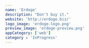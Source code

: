 ```yaml
---
name: 'Erdoge'
description: "Don't buy it."
website: 'http://erdoge.biz/'
logo_image: 'erdoge-logo.png'
preview_image: 'erdoge-preview.png'
appCategory: ['web']
category : 'InProgress'
---
```

